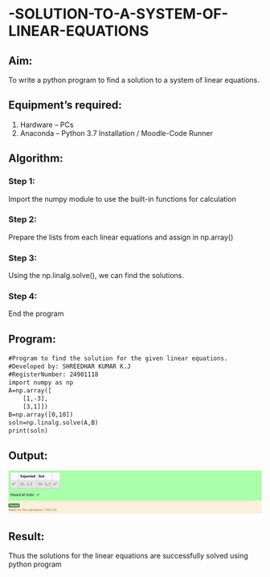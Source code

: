 # -SOLUTION-TO-A-SYSTEM-OF-LINEAR-EQUATIONS
## Aim:
To write a python program to find a solution to a system of linear equations.
## Equipment’s required:
1. 	Hardware – PCs
2. 	Anaconda – Python 3.7 Installation / Moodle-Code Runner
## Algorithm:
### Step 1: 
Import the numpy module to use the built-in functions for calculation
### Step 2: 
Prepare the lists from each linear equations and assign in np.array()
### Step 3: 
Using the np.linalg.solve(), we can find the solutions.
### Step 4: 
End the program
## Program:
    #Program to find the solution for the given linear equations.
    #Developed by: SHREEDHAR KUMAR K.J
    #RegisterNumber: 24901118
    import numpy as np
    A=np.array([
        [1,-3],
        [3,1]])
    B=np.array([0,10])
    soln=np.linalg.solve(A,B)
    print(soln)
## Output:
![alt text](<Screenshot 2024-12-07 103455.png>)
## Result: 
Thus the solutions for the linear equations are successfully solved using python program

